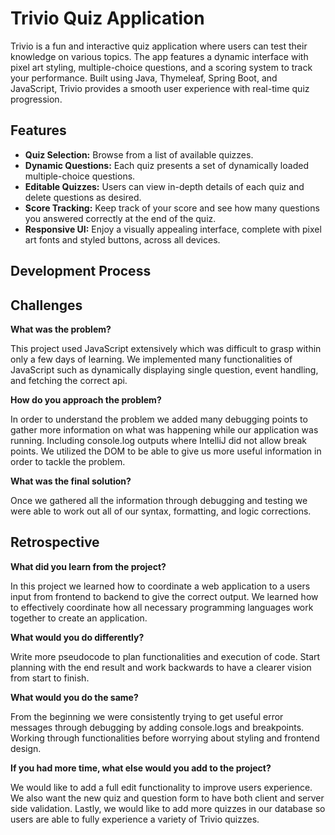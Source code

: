 
# Trivio Quiz Application

Trivio is a fun and interactive quiz application where users can test their knowledge on various topics. The app features a dynamic interface with pixel art styling, multiple-choice questions, and a scoring system to track your performance. Built using Java, Thymeleaf, Spring Boot, and JavaScript, Trivio provides a smooth user experience with real-time quiz progression.
## Features

- **Quiz Selection:** Browse from a list of available quizzes.
- **Dynamic Questions:** Each quiz presents a set of dynamically loaded multiple-choice questions.
- **Editable Quizzes:** Users can view in-depth details of each quiz and delete questions as desired.
- **Score Tracking:** Keep track of your score and see how many questions you answered correctly at the end of the quiz.
- **Responsive UI:** Enjoy a visually appealing interface, complete with pixel art fonts and styled buttons, across all devices.



## Development Process


## Challenges

**What was the problem?** 

This project used JavaScript extensively which was difficult to grasp within only a few days of learning. We implemented many functionalities of JavaScript such as dynamically displaying single question, event handling, and fetching the correct api. 

**How do you approach the problem?** 

In order to understand the problem we added many debugging points to gather more information on what was happening while our application was running. Including console.log outputs where IntelliJ did not allow break points. We utilized the DOM to be able to give us more useful information in order to tackle the problem. 

**What was the final solution?**

Once we gathered all the information through debugging and testing we were able to work out all of our syntax, formatting, and logic corrections. 
## Retrospective

**What did you learn from the project?** 

In this project we learned how to coordinate a web application to a users input from frontend to backend to give the correct output. We learned how to effectively coordinate how all necessary programming languages work together to create an application. 

**What would you do differently?** 

Write more pseudocode to plan functionalities and execution of code. Start planning with the end result and work backwards to have a clearer vision from start to finish.

**What would you do the same?** 

From the beginning we were consistently trying to get useful error messages through debugging by adding console.logs and breakpoints. Working through functionalities before worrying about styling and frontend design.

**If you had more time, what else would you add to the project?**

We would like to add a full edit functionality to improve users experience. We also want the new quiz and question form to have both client and server side validation. Lastly, we would like to add more quizzes in our database so users are able to fully experience a variety of Trivio quizzes.